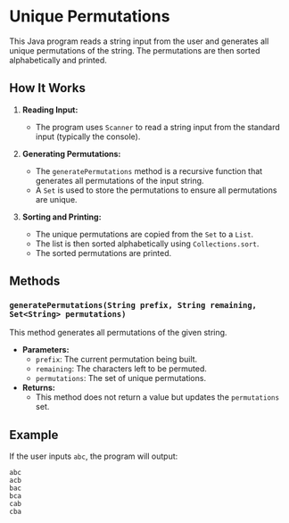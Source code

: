 # Unique Permutations

This Java program reads a string input from the user and generates all unique permutations of the string. The permutations are then sorted alphabetically and printed.

## How It Works

1. **Reading Input:**
   - The program uses `Scanner` to read a string input from the standard input (typically the console).

2. **Generating Permutations:**
   - The `generatePermutations` method is a recursive function that generates all permutations of the input string.
   - A `Set` is used to store the permutations to ensure all permutations are unique.

3. **Sorting and Printing:**
   - The unique permutations are copied from the `Set` to a `List`.
   - The list is then sorted alphabetically using `Collections.sort`.
   - The sorted permutations are printed.

## Methods

### `generatePermutations(String prefix, String remaining, Set<String> permutations)`

This method generates all permutations of the given string.

- **Parameters:**
  - `prefix`: The current permutation being built.
  - `remaining`: The characters left to be permuted.
  - `permutations`: The set of unique permutations.
- **Returns:**
  - This method does not return a value but updates the `permutations` set.

## Example

If the user inputs `abc`, the program will output:
```
abc
acb
bac
bca
cab
cba
```
